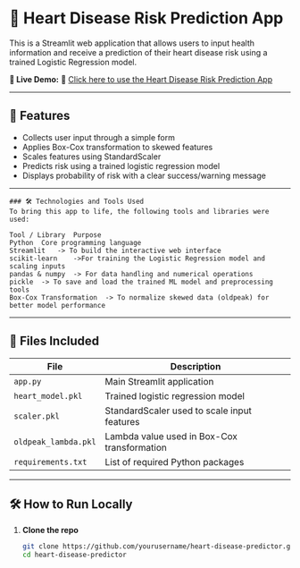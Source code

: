 # 💓 Heart Disease Risk Prediction App

This is a Streamlit web application that allows users to input health information and receive a prediction of their heart disease risk using a trained Logistic Regression model.

**🔗 Live Demo:** 🔗 [Click here to use the Heart Disease Risk Prediction App](https://heartproject-uyihlyyaxvhnwsmrtj8ksv.streamlit.app/)


 
---

## 🚀 Features
- Collects user input through a simple form
- Applies Box-Cox transformation to skewed features
- Scales features using StandardScaler
- Predicts risk using a trained logistic regression model
- Displays probability of risk with a clear success/warning message

---

```
### 🛠 Technologies and Tools Used
To bring this app to life, the following tools and libraries were used:

Tool / Library	Purpose
Python	Core programming language
Streamlit	-> To build the interactive web interface
scikit-learn	->For training the Logistic Regression model and scaling inputs
pandas & numpy	-> For data handling and numerical operations
pickle	-> To save and load the trained ML model and preprocessing tools
Box-Cox Transformation	-> To normalize skewed data (oldpeak) for better model performance
```

--- 

## 📁 Files Included

| File                   | Description                                      |
|------------------------|--------------------------------------------------|
| `app.py`               | Main Streamlit application                       |
| `heart_model.pkl`      | Trained logistic regression model                |
| `scaler.pkl`           | StandardScaler used to scale input features      |
| `oldpeak_lambda.pkl`   | Lambda value used in Box-Cox transformation      |
| `requirements.txt`     | List of required Python packages                 |

---

## 🛠 How to Run Locally

1. **Clone the repo**
   ```bash
   git clone https://github.com/yourusername/heart-disease-predictor.git
   cd heart-disease-predictor
